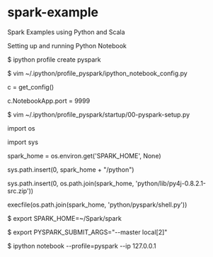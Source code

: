 # spark-example
Spark Examples using Python and Scala

Setting up and running Python Notebook

$ ipython profile create pyspark

$ vim ~/.ipython/profile_pyspark/ipython_notebook_config.py

c = get_config()

c.NotebookApp.port = 9999

$ vim ~/.ipython/profile_pyspark/startup/00-pyspark-setup.py

import os

import sys

spark_home = os.environ.get('SPARK_HOME', None)

sys.path.insert(0, spark_home + "/python")

sys.path.insert(0, os.path.join(spark_home, 'python/lib/py4j-0.8.2.1-src.zip'))

execfile(os.path.join(spark_home, 'python/pyspark/shell.py'))

$ export SPARK_HOME=~/Spark/spark

$ export PYSPARK_SUBMIT_ARGS="--master local[2]"

$ ipython notebook --profile=pyspark --ip 127.0.0.1

